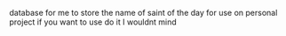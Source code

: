 database for me to store the name of saint of the day for use on personal project
if you want to use do it I wouldnt mind
